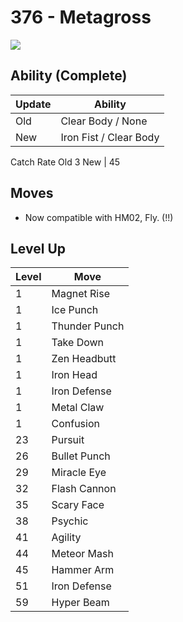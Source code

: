 # 376 - Metagross
![][376]

## Ability (Complete)

Update | Ability
---    | ---
Old    | Clear Body / None
New    | Iron Fist / Clear Body

Catch Rate
Old     3
New    | 45

## Moves

 - Now compatible with HM02, Fly. (!!)

## Level Up

Level | Move
---   | ---
  1   | Magnet Rise
  1   | Ice Punch
  1   | Thunder Punch
  1   | Take Down
  1   | Zen Headbutt
  1   | Iron Head
  1   | Iron Defense
  1   | Metal Claw
  1   | Confusion
 23   | Pursuit
 26   | Bullet Punch
 29   | Miracle Eye
 32   | Flash Cannon
 35   | Scary Face
 38   | Psychic
 41   | Agility
 44   | Meteor Mash
 45   | Hammer Arm
 51   | Iron Defense
 59   | Hyper Beam



[376]: /img/pokemon/376.png
